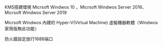 KMS搭建環境
Micrsoft Windwos 10 ，Micrsoft Windwos Server 2016、Micrsoft Windwos Server 2019
   
Micrsoft Windwos 內建的 Hyper-V(Virtual Machine) 虛擬機器軟體〈Windwos 家用版無此功能〉
   
  
防火牆設定放行1688端口


